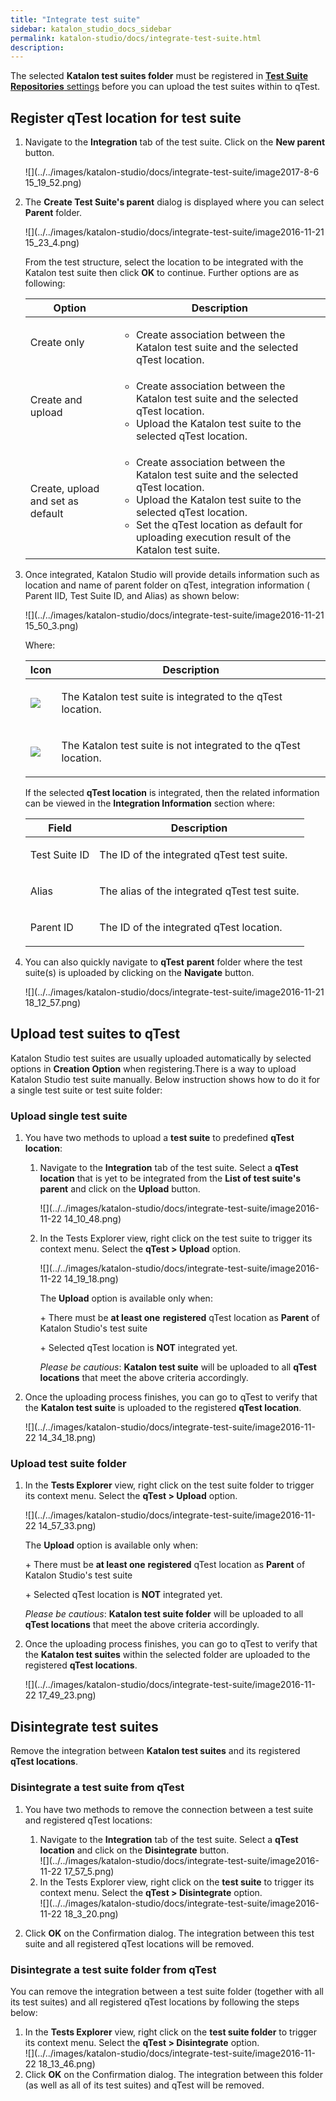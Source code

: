 ```yaml
---
title: "Integrate test suite" 
sidebar: katalon_studio_docs_sidebar
permalink: katalon-studio/docs/integrate-test-suite.html 
description: 
---
```

The selected **Katalon test suites folder** must be registered in [**Test Suite Repositories** settings](https://docs.katalon.com/display/KD/qTest+Integration) before you can upload the test suites within to qTest.

Register qTest location for test suite
--------------------------------------

1.  Navigate to the **Integration** tab of the test suite. Click on the **New parent** button.  
      
    ![](../../images/katalon-studio/docs/integrate-test-suite/image2017-8-6 15_19_52.png)  
      
    
2.  The **Create Test Suite's parent** dialog is displayed where you can select **Parent** folder.
    
      
    ![](../../images/katalon-studio/docs/integrate-test-suite/image2016-11-21 15_23_4.png)
    
      
    From the test structure, select the location to be integrated with the Katalon test suite then click **OK** to continue. Further options are as following:
    
    <table class="" style="table-layout: fixed;"><thead><tr><th class="" style="">Option</th><th class="" style="">Description</th></tr></thead><tbody class="" style=""><tr class="" style=""><td class="" style=""><p class="" style="">Create only</p></td><td class="" style=""><ul class="" style=""><li class="" style="">Create association between the Katalon test suite and the selected qTest location.</li></ul></td></tr><tr class="" style=""><td class="" style=""><p class="" style="">Create and upload</p></td><td class="" style=""><ul class="" style=""><li class="" style="">Create association between the Katalon test suite and the selected qTest location.</li><li class="" style="">Upload the Katalon test suite to the selected qTest location.</li></ul></td></tr><tr class="" style=""><td class="" style=""><p class="" style="">Create, upload and set as default</p></td><td class="" style=""><ul class="" style=""><li class="" style="">Create association between the Katalon test suite and the selected qTest location.</li><li class="" style="">Upload the Katalon test suite to the selected qTest location.</li><li class="" style="">Set the qTest location as default for uploading execution result of the Katalon test suite.</li></ul></td></tr></tbody></table>
    
3.  Once integrated, Katalon Studio will provide details information such as location and name of parent folder on qTest, integration information ( Parent IID, Test Suite ID, and Alias) as shown below:
    
      
    ![](../../images/katalon-studio/docs/integrate-test-suite/image2016-11-21 15_50_3.png)
    
    Where:
    
    <table class="" style="table-layout: fixed;"><thead><tr><th class="" style="">Icon</th><th class="" style="">Description</th></tr></thead><tbody class="" style=""><tr class="" style=""><td class="" style=""><div class="" style=""><span class="" style=""><span class="" style=""><img class="" src="../../images/katalon-studio/docs/integrate-test-suite/84.png" data-image-src="/download/attachments/3178951/84.png?version=1&amp;modificationDate=1477638259000&amp;api=v2" data-unresolved-comment-count="0" data-linked-resource-id="3178941" data-linked-resource-version="1" data-linked-resource-type="attachment" data-linked-resource-default-alias="84.png" data-base-url="https://docs.katalon.com" data-linked-resource-content-type="image/png" data-linked-resource-container-id="3178951" data-linked-resource-container-version="1" style=""></span></span></div></td><td class="" style=""><p class="" style="">The Katalon test suite is integrated to the qTest location.</p></td></tr><tr class="" style=""><td class="" style=""><div class="" style=""><span class="" style=""><span class="" style=""><img class="" src="../../images/katalon-studio/docs/integrate-test-suite/85.png" data-image-src="/download/attachments/3178951/85.png?version=1&amp;modificationDate=1477638259000&amp;api=v2" data-unresolved-comment-count="0" data-linked-resource-id="3178942" data-linked-resource-version="1" data-linked-resource-type="attachment" data-linked-resource-default-alias="85.png" data-base-url="https://docs.katalon.com" data-linked-resource-content-type="image/png" data-linked-resource-container-id="3178951" data-linked-resource-container-version="1" style=""></span></span></div></td><td class="" style=""><p class="" style="">The Katalon test suite is not integrated to the qTest location.</p></td></tr></tbody></table>
    
    If the selected **qTest location** is integrated, then the related information can be viewed in the **Integration Information** section where:
    
    <table class="" style="table-layout: fixed;"><thead><tr><th class="" style="">Field</th><th class="" style="">Description</th></tr></thead><tbody class="" style=""><tr class="" style=""><td class="" style=""><p class="" style="">Test Suite ID</p></td><td class="" style=""><p class="" style="">The ID of the integrated qTest test suite.</p></td></tr><tr class="" style=""><td class="" style=""><p class="" style="">Alias</p></td><td class="" style=""><p class="" style="">The alias of the integrated qTest test suite.</p></td></tr><tr class="" style=""><td class="" style=""><p class="" style="">Parent ID</p></td><td class="" style=""><p class="" style="">The ID of the integrated qTest location.</p></td></tr></tbody></table>
    
4.  You can also quickly navigate to **qTest** **parent** folder where the test suite(s) is uploaded by clicking on the **Navigate** button.  
      
    ![](../../images/katalon-studio/docs/integrate-test-suite/image2016-11-21 18_12_57.png)

Upload test suites to qTest
---------------------------

Katalon Studio test suites are usually uploaded automatically by selected options in **Creation Option** when registering.There is a way to upload Katalon Studio test suite manually. Below instruction shows how to do it for a single test suite or test suite folder:

### Upload single test suite

1.  You have two methods to upload a **test suite** to predefined **qTest location**:  
      
    1.  Navigate to the **Integration** tab of the test suite. Select a **qTest location** that is yet to be integrated from the **List of test suite's parent** and click on the **Upload** button.  
          
        ![](../../images/katalon-studio/docs/integrate-test-suite/image2016-11-22 14_10_48.png)  
          
        
    2.  In the Tests Explorer view, right click on the test suite to trigger its context menu. Select the **qTest > Upload** option.
        
        ![](../../images/katalon-studio/docs/integrate-test-suite/image2016-11-22 14_19_18.png)
        
        The **Upload** option is available only when:
        
        \+ There must be **at least one** **registered** qTest location as **Parent** of Katalon Studio's test suite
        
        \+ Selected qTest location is **NOT** integrated yet.
        
        _Please be cautious_: **Katalon test suite** will be uploaded to all **qTest locations** that meet the above criteria accordingly.
        
2.  Once the uploading process finishes, you can go to qTest to verify that the **Katalon test suite** is uploaded to the registered **qTest location**.  
      
    ![](../../images/katalon-studio/docs/integrate-test-suite/image2016-11-22 14_34_18.png)

### Upload test suite folder

1.  In the **Tests Explorer** view, right click on the test suite folder to trigger its context menu. Select the **qTest > Upload** option.
    
    ![](../../images/katalon-studio/docs/integrate-test-suite/image2016-11-22 14_57_33.png)
    
    The **Upload** option is available only when:
    
    \+ There must be **at least one** **registered** qTest location as **Parent** of Katalon Studio's test suite
    
    \+ Selected qTest location is **NOT** integrated yet.
    
    _Please be cautious_: **Katalon test suite folder** will be uploaded to all **qTest locations** that meet the above criteria accordingly.
    
2.  Once the uploading process finishes, you can go to qTest to verify that the **Katalon test suites** within the selected folder are uploaded to the registered **qTest locations**.  
      
    ![](../../images/katalon-studio/docs/integrate-test-suite/image2016-11-22 17_49_23.png)

Disintegrate test suites
------------------------

Remove the integration between **Katalon test suites** and its registered **qTest locations**.

### Disintegrate a test suite from qTest

1.  You have two methods to remove the connection between a test suite and registered qTest locations:
    1.  Navigate to the **Integration** tab of the test suite. Select a **qTest location** and click on the **Disintegrate** button.  
        ![](../../images/katalon-studio/docs/integrate-test-suite/image2016-11-22 17_57_5.png)
    2.  In the Tests Explorer view, right click on the **test suite** to trigger its context menu. Select the **qTest > Disintegrate** option.  
        ![](../../images/katalon-studio/docs/integrate-test-suite/image2016-11-22 18_3_20.png)  
          
        
2.  Click **OK** on the Confirmation dialog. The integration between this test suite and all registered qTest locations will be removed.

### Disintegrate a test suite folder from qTest

You can remove the integration between a test suite folder (together with all its test suites) and all registered qTest locations by following the steps below:

1.  In the **Tests Explorer** view, right click on the **test suite folder** to trigger its context menu. Select the **qTest > Disintegrate** option.  
    ![](../../images/katalon-studio/docs/integrate-test-suite/image2016-11-22 18_13_46.png)
2.  Click **OK** on the Confirmation dialog. The integration between this folder (as well as all of its test suites) and qTest will be removed.